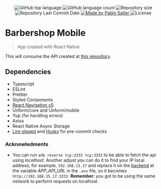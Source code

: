
<p align="center">
  <img alt="GitHub top language" src="https://img.shields.io/github/languages/top/psatler/barbershop-mobile.svg">

  <img alt="GitHub language count" src="https://img.shields.io/github/languages/count/psatler/barbershop-mobile.svg">

  <img alt="Repository size" src="https://img.shields.io/github/repo-size/psatler/barbershop-mobile.svg">

  <img alt="Repository Last Commit Date" src="https://img.shields.io/github/last-commit/psatler/barbershop-mobile?color=blue">

  <a href="https://www.linkedin.com/in/pablosatler/">
    <img alt="Made by Pablo Satler" src="https://img.shields.io/badge/made%20by-Pablo%20Satler-blue">
  </a>

  <img alt="License" src="https://img.shields.io/github/license/psatler/barbershop-mobile?color=blue">

</p>

# Barbershop Mobile
> App created with React Native

This will consume the API created at [this repository](https://github.com/psatler/barbershop-backend).




## Dependencies

- Typescript
- ESLint
- Prettier
- Styled Components
- [React Navigation v5](https://reactnavigation.org/)
- Unform/core and Unform/mobile
- Yup (for handling errors)
- Axios
- React Native Async Storage
- [Lint-staged](https://github.com/okonet/lint-staged) and [Husky](https://github.com/typicode/husky) for pre-commit checks
<!-- -
- Polished
- React Spring -->



### Acknowledments

- You can run `adb reverse tcp:3333 tcp:3333` to be able to fetch the api using _localhost_. Another adjust you can do it to find your IP local address, for example,
`192.168.15.17` and replace it on the [backend](https://github.com/psatler/barbershop-backend) at the variable _APP_API_URL_ in the `.env` file, so it becomes
`http://192.168.15.17:3333`. **Remember**: you got to be using the same network to perform requests on localhost.
